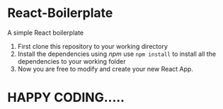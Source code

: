 # React-Boilerplate
A simple React boilerplate

1. First clone this  repository to your working directory
2. Install the dependencies using *npm* 
  use ```npm install``` to install all the dependencies to your working folder
3. Now you are free to modify and create your new React App. 
  
  # HAPPY CODING.....
